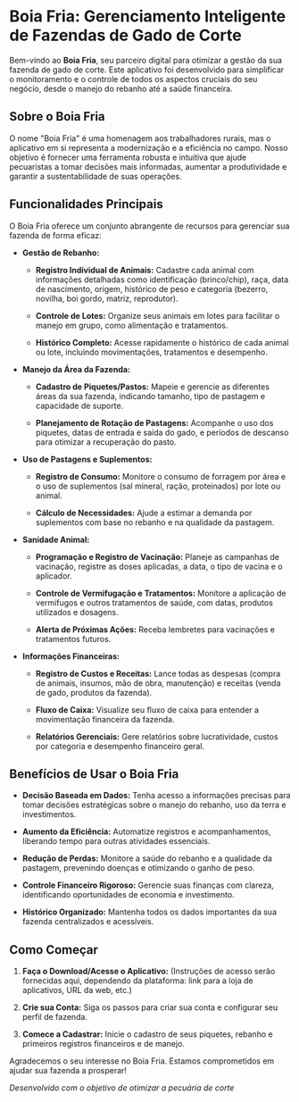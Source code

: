 # Boia Fria: Gerenciamento Inteligente de Fazendas de Gado de Corte

Bem-vindo ao **Boia Fria**, seu parceiro digital para otimizar a gestão da sua fazenda de gado de corte. Este aplicativo foi desenvolvido para simplificar o monitoramento e o controle de todos os aspectos cruciais do seu negócio, desde o manejo do rebanho até a saúde financeira.

## Sobre o Boia Fria

O nome "Boia Fria" é uma homenagem aos trabalhadores rurais, mas o aplicativo em si representa a modernização e a eficiência no campo. Nosso objetivo é fornecer uma ferramenta robusta e intuitiva que ajude pecuaristas a tomar decisões mais informadas, aumentar a produtividade e garantir a sustentabilidade de suas operações.

## Funcionalidades Principais

O Boia Fria oferece um conjunto abrangente de recursos para gerenciar sua fazenda de forma eficaz:

* **Gestão de Rebanho:**

  * **Registro Individual de Animais:** Cadastre cada animal com informações detalhadas como identificação (brinco/chip), raça, data de nascimento, origem, histórico de peso e categoria (bezerro, novilha, boi gordo, matriz, reprodutor).

  * **Controle de Lotes:** Organize seus animais em lotes para facilitar o manejo em grupo, como alimentação e tratamentos.

  * **Histórico Completo:** Acesse rapidamente o histórico de cada animal ou lote, incluindo movimentações, tratamentos e desempenho.

* **Manejo da Área da Fazenda:**

  * **Cadastro de Piquetes/Pastos:** Mapeie e gerencie as diferentes áreas da sua fazenda, indicando tamanho, tipo de pastagem e capacidade de suporte.

  * **Planejamento de Rotação de Pastagens:** Acompanhe o uso dos piquetes, datas de entrada e saída do gado, e períodos de descanso para otimizar a recuperação do pasto.

* **Uso de Pastagens e Suplementos:**

  * **Registro de Consumo:** Monitore o consumo de forragem por área e o uso de suplementos (sal mineral, ração, proteinados) por lote ou animal.

  * **Cálculo de Necessidades:** Ajude a estimar a demanda por suplementos com base no rebanho e na qualidade da pastagem.

* **Sanidade Animal:**

  * **Programação e Registro de Vacinação:** Planeje as campanhas de vacinação, registre as doses aplicadas, a data, o tipo de vacina e o aplicador.

  * **Controle de Vermifugação e Tratamentos:** Monitore a aplicação de vermífugos e outros tratamentos de saúde, com datas, produtos utilizados e dosagens.

  * **Alerta de Próximas Ações:** Receba lembretes para vacinações e tratamentos futuros.

* **Informações Financeiras:**

  * **Registro de Custos e Receitas:** Lance todas as despesas (compra de animais, insumos, mão de obra, manutenção) e receitas (venda de gado, produtos da fazenda).

  * **Fluxo de Caixa:** Visualize seu fluxo de caixa para entender a movimentação financeira da fazenda.

  * **Relatórios Gerenciais:** Gere relatórios sobre lucratividade, custos por categoria e desempenho financeiro geral.

## Benefícios de Usar o Boia Fria

* **Decisão Baseada em Dados:** Tenha acesso a informações precisas para tomar decisões estratégicas sobre o manejo do rebanho, uso da terra e investimentos.

* **Aumento da Eficiência:** Automatize registros e acompanhamentos, liberando tempo para outras atividades essenciais.

* **Redução de Perdas:** Monitore a saúde do rebanho e a qualidade da pastagem, prevenindo doenças e otimizando o ganho de peso.

* **Controle Financeiro Rigoroso:** Gerencie suas finanças com clareza, identificando oportunidades de economia e investimento.

* **Histórico Organizado:** Mantenha todos os dados importantes da sua fazenda centralizados e acessíveis.

## Como Começar

1. **Faça o Download/Acesse o Aplicativo:** (Instruções de acesso serão fornecidas aqui, dependendo da plataforma: link para a loja de aplicativos, URL da web, etc.)

2. **Crie sua Conta:** Siga os passos para criar sua conta e configurar seu perfil de fazenda.

3. **Comece a Cadastrar:** Inicie o cadastro de seus piquetes, rebanho e primeiros registros financeiros e de manejo.

Agradecemos o seu interesse no Boia Fria. Estamos comprometidos em ajudar sua fazenda a prosperar!

*Desenvolvido com o objetivo de otimizar a pecuária de corte*
